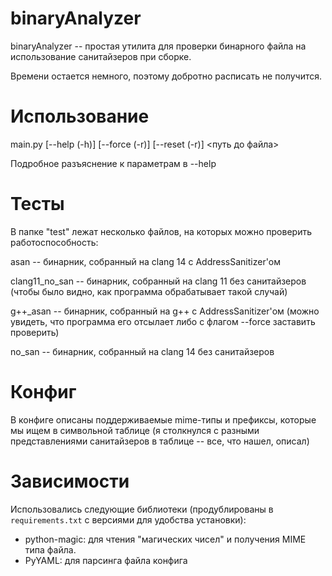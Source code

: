 # binaryAnalyzer

binaryAnalyzer -- простая утилита для проверки бинарного файла на использование санитайзеров при сборке.

Времени остается немного, поэтому добротно расписать не получится.

# Использование

main.py [--help (-h)] [--force (-r)] [--reset (-r)] <путь до файла>

Подробное разъяснение к параметрам в --help

# Тесты

В папке "test" лежат несколько файлов, на которых можно проверить работоспособность:

asan -- бинарник, собранный на clang 14 с AddressSanitizer'ом

clang11_no_san -- бинарник, собранный на clang 11 без санитайзеров (чтобы было видно, как программа обрабатывает такой случай)

g++_asan -- бинарник, собранный на g++ с AddressSanitizer'ом (можно увидеть, что программа его отсылает либо с флагом --force заставить проверить)

no_san -- бинарник, собранный на clang 14 без санитайзеров

# Конфиг

В конфиге описаны поддерживаемые mime-типы и префиксы, которые мы ищем в символьной таблице (я столкнулся с разными представлениями санитайзеров в таблице -- все, что нашел, описал)

# Зависимости

Использовались следующие библиотеки (продублированы в `requirements.txt` с версиями для удобства установки):

 - python-magic: для чтения "магических чисел" и получения MIME типа файла.
 - PyYAML: для парсинга файла конфига